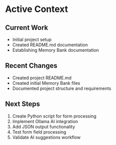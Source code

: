 # Active Context

## Current Work
- Initial project setup
- Created README.md documentation
- Establishing Memory Bank documentation

## Recent Changes
- Created project README.md
- Created initial Memory Bank files
- Documented project structure and requirements

## Next Steps
1. Create Python script for form processing
2. Implement Ollama AI integration
3. Add JSON output functionality
4. Test form field processing
5. Validate AI suggestions workflow
